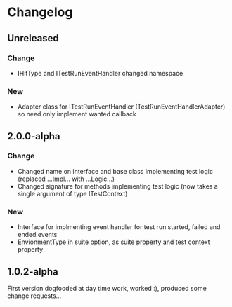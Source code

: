 
# Changelog

## Unreleased

### Change

* IHitType and ITestRunEventHandler changed namespace

### New

* Adapter class for ITestRunEventHandler (TestRunEventHandlerAdapter) so need only implement wanted callback

## 2.0.0-alpha

### Change

* Changed name on interface and base class implementing test logic (replaced ...Impl... with ...Logic...)
* Changed signature for methods implementing test logic (now takes a single argument of type ITestContext)

### New
* Interface for implmenting event handler for test run started, failed and ended events
* EnvionmentType in suite option, as suite property and test context property

## 1.0.2-alpha

First version dogfooded at day time work, worked :), produced some change requests...
